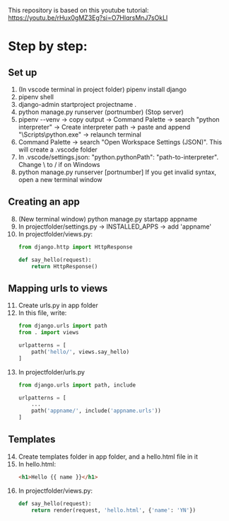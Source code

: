 This repository is based on this youtube tutorial: https://youtu.be/rHux0gMZ3Eg?si=O7HlqrsMnJ7sOkLl

# Step by step:
## Set up
1) (In vscode terminal in project folder) pipenv install django
2) pipenv shell
2) django-admin startproject projectname .
3) python manage.py runserver (portnumber)
(Stop server)
4) pipenv --venv -> copy output -> Command Palette -> search "python interpreter" -> Create interpreter path -> paste and append "\Scripts\python.exe" -> relaunch terminal
5) Command Palette -> search "Open Workspace Settings (JSON)". This will create a .vscode folder
6) In .vscode/settings.json: "python.pythonPath": "path-to-interpreter". Change \ to / if on Windows
7) python manage.py runserver [portnumber]
If you get invalid syntax, open a new terminal window
## Creating an app
8) (New terminal window) python manage.py startapp appname
9) In projectfolder/settings.py -> INSTALLED_APPS -> add 'appname'
10) In projectfolder/views.py:
	```python
	from django.http import HttpResponse
	
	def say_hello(request):
		return HttpResponse()
	```
## Mapping urls to views
11) Create urls.py in app folder
12) In this file, write:
	```python
	from django.urls import path
	from . import views

	urlpatterns = [
		path('hello/', views.say_hello)
	]
	```
13) In projectfolder/urls.py
	```python
	from django.urls import path, include

	urlpatterns = [
		...
		path('appname/', include('appname.urls'))
	]
	```
## Templates
14) Create templates folder in app folder, and a hello.html file in it
15) In hello.html:
    ```html
	<h1>Hello {{ name }}</h1>
    ```
16) In projectfolder/views.py:
	```python
	def say_hello(request):
		return render(request, 'hello.html', {'name': 'YN'})
	```